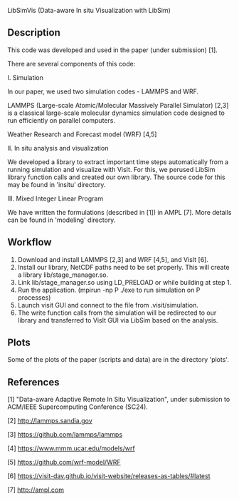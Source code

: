LibSimVis (Data-aware In situ Visualization with LibSim)

Description
-----------

This code was developed and used in the paper (under submission) [1].

There are several components of this code:

I. Simulation

In our paper, we used two simulation codes - LAMMPS and WRF.

LAMMPS (Large-scale Atomic/Molecular Massively Parallel Simulator) [2,3] is a classical large-scale molecular dynamics simulation code designed to run efficiently on parallel computers. 

Weather Research and Forecast model (WRF) [4,5] 

II. In situ analysis and visualization

We developed a library to extract important time steps automatically from a running simulation and visualize with VisIt. For this, we perused LibSim library function calls and created our own library. The source code for this may be found in 'insitu' directory.

III. Mixed Integer Linear Program

We have written the formulations (described in [1]) in AMPL [7]. More details can be found in 'modeling' directory.

Workflow
--------

1. Download and install LAMMPS [2,3] and WRF [4,5], and VisIt [6].
2. Install our library, NetCDF paths need to be set properly. This will create a library lib/stage_manager.so.
3. Link lib/stage_manager.so using LD_PRELOAD or while building at step 1.
4. Run the application. (mpirun -np P ./exe to run simulation on P processes)
5. Launch visit GUI and connect to the file from .visit/simulation. 
6. The write function calls from the simulation will be redirected to our library and transferred to VisIt GUI via LibSim based on the analysis.


Plots
-----

Some of the plots of the paper (scripts and data) are in the directory 'plots'.

References
----------

[1] "Data-aware Adaptive Remote In Situ Visualization", under submission to ACM/IEEE Supercomputing Conference (SC24).

[2] http://lammps.sandia.gov

[3] https://github.com/lammps/lammps

[4] https://www.mmm.ucar.edu/models/wrf

[5] https://github.com/wrf-model/WRF

[6] https://visit-dav.github.io/visit-website/releases-as-tables/#latest

[7] http://ampl.com


